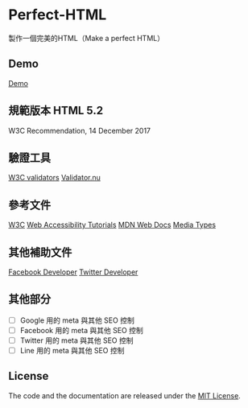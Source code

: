 # Perfect-HTML

製作一個完美的HTML（Make a perfect HTML）

## Demo

[Demo](https://ordinarycas.github.io/Perfect-HTML/)

## 規範版本 HTML 5.2

W3C Recommendation, 14 December 2017

## 驗證工具

[W3C validators](https://validator.w3.org/)
[Validator.nu](https://html5.validator.nu/)

## 參考文件

[W3C](https://www.w3.org/TR/html52/single-page.html)
[Web Accessibility Tutorials](https://www.w3.org/WAI/tutorials/)
[MDN Web Docs](https://developer.mozilla.org/en-US/docs/Web/HTML)
[Media Types](http://www.iana.org/assignments/media-types/media-types.xhtml)

## 其他補助文件

[Facebook Developer](https://developers.facebook.com/tools/debug/)
[Twitter Developer](https://developer.twitter.com/en/docs/tweets/optimize-with-cards/guides/getting-started)

## 其他部分

- [ ] Google 用的 meta 與其他 SEO 控制
- [ ] Facebook 用的 meta 與其他 SEO 控制
- [ ] Twitter 用的 meta 與其他 SEO 控制
- [ ] Line 用的 meta 與其他 SEO 控制

## License

The code and the documentation are released under the [MIT License](LICENSE).